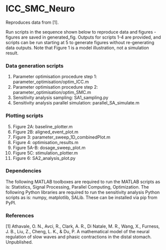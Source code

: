 # ICC_SMC_Neuro

Reproduces data from [1].

Run scripts in the sequence shown below to reproduce data and figures - figures are saved in generated_fig. 
Outputs for scripts 1-4 are provided, and scripts can be run starting at 5 to generate figures without re-generating data outputs. 
Note that Figure 1 is a model illustration, not a simulation result. 

### Data generation scripts
1. Parameter optimisation procedure step 1: parameter_optimisation/optim_ICC.m
2. Parameter optimisation procedure step 2: parameter_optimisation/optim_SMC.m
3. Sensitivity analysis sampling: SA1_sampling.py
4. Sensitivity analysis parallel simulation: parallel_SA_simulate.m

### Plotting scripts
5. Figure 2A: baseline_plotter.m 
6. Figure 2B: aligned_event_plot.m
7. Figure 3: parameter_sweep_1D_combinedPlot.m
8. Figure 4: optimisation_results.m
9. Figure 5A-B: dosage_sweep_plot.m
10. Figure 5C: stimulation_plotter.m
11. Figure 6: SA2_analysis_plot.py

### Dependencies
The following MATLAB toolboxes are required to run the MATLAB scripts as is: Statistics, Signal Processing, Parallel Computing, Optimization.
The following Python libraries are required to run the sensitivity analysis Python scripts as is: numpy, matplotlib, SALib. These can be installed via pip from PyPI.

### References
[1] Athavale, O. N., Avci, R., Clark, A. R., Di Natale, M. R., Wang, X., Furness, J. B., Liu, Z., Cheng, L. K., & Du, P. A mathematical model of the neural regulation of slow waves and phasic contractions in the distal stomach. Unpublished.
